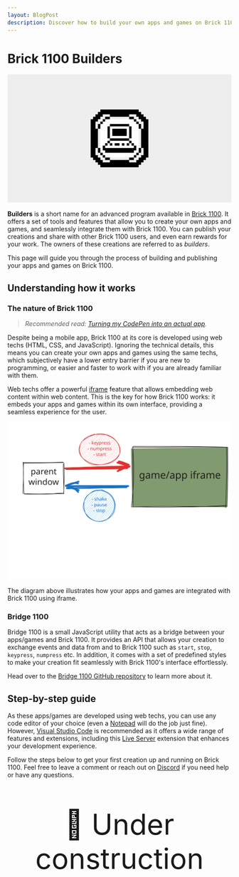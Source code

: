 ```yaml
---
layout: BlogPost
description: Discover how to build your own apps and games on Brick 1100. Develop and share your creations with fellow Brick 1100 users.
---
```


# Brick 1100 Builders

![Brick 1100 Builder achievement](./builders/builder.jpg)

__Builders__ is a short name for an advanced program available in [Brick 1100](./about.md). It offers a set of tools and features that allow you to create your own apps and games, and seamlessly integrate them with Brick 1100. You can publish your creations and share with other Brick 1100 users, and even earn rewards for your work. The owners of these creations are referred to as _builders_.

This page will guide you through the process of building and publishing your apps and games on Brick 1100.

## Understanding how it works

### The nature of Brick 1100

> _Recommended read: [Turning my CodePen into an actual app](../blog/from-codepen-to-app.md)._

Despite being a mobile app, Brick 1100 at its core is developed using web techs (HTML, CSS, and JavaScript). Ignoring the technical details, this means you can create your own apps and games using the same techs, which subjectively have a lower entry barrier if you are new to programming, or easier and faster to work with if you are already familiar with them.

Web techs offer a powerful [iframe](https://developer.mozilla.org/en-US/docs/Web/HTML/Element/iframe) feature that allows embedding web content within web content. This is the key for how Brick 1100 works: it embeds your apps and games within its own interface, providing a seamless experience for the user.

![Brick 1100 visual](https://github.com/Visnalize/bridge-1100/raw/main/docs/bridge-1100%20visual.svg)

The diagram above illustrates how your apps and games are integrated with Brick 1100 using iframe.

### Bridge 1100

Bridge 1100 is a small JavaScript utility that acts as a bridge between your apps/games and Brick 1100. It provides an API that allows your creation to exchange events and data from and to Brick 1100 such as `start`, `stop`, `keypress`, `numpress` etc. In addition, it comes with a set of predefined styles to make your creation fit seamlessly with Brick 1100's interface effortlessly.

Head over to the [Bridge 1100 GitHub repository](https://github.com/Visnalize/bridge-1100) to learn more about it.

<!-- <a-google-ad /> -->

## Step-by-step guide

As these apps/games are developed using web techs, you can use any code editor of your choice (even a [Notepad](../win7simu/simulated/notepad.md) will do the job just fine). However, [Visual Studio Code](https://code.visualstudio.com/) is recommended as it offers a wide range of features and extensions, including this [Live Server](https://marketplace.visualstudio.com/items?itemName=yandeu.five-server) extension that enhances your development experience.

Follow the steps below to get your first creation up and running on Brick 1100. Feel free to leave a comment or reach out on [Discord](https://discord.com/invite/6AQDnZa4Xm) if you need help or have any questions.

<div style="text-align:center;font-size:4rem;margin: 4rem 0">
🚧 Under construction
</div>

<!-- ### 1. Setup

- Install [Visual Studio Code](https://code.visualstudio.com/).
- Install the [Live Server](https://marketplace.visualstudio.com/items?itemName=yandeu.five-server) extension in Visual Studio Code.
- Create a [GitHub](https://github.com/) account if you don't have one.
- Go to a directory repository:
  - [Brick 1100 Apps](https://github.com/Visnalize/brick-1100-apps) if you are building an app.
  - [Brick 1100 Games](https://github.com/Visnalize/brick-1100-games) if you are building a game (under construction 🚧).
- Fork the repository to your account.
- Clone the forked repository to your Visual Studio Code.

Now you are ready to start building!

### 2. Build

- Create a new folder and name it as your app's name.
- Write your app's code in the folder (you can refer to the existing apps for examples).
- Once done, commit and push your code to your forked repository.
- Create a pull request to original directory repository.

### 3. Deploy -->
